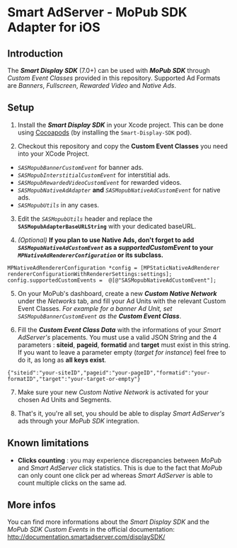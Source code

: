 Smart AdServer - MoPub SDK Adapter for iOS
==============================================

Introduction
------------

The **_Smart Display SDK_** (7.0+) can be used with **_MoPub SDK_** through _Custom Event Classes_ provided in this repository.
Supported Ad Formats are _Banners_, _Fullscreen_, _Rewarded Video_ and _Native Ads_.


Setup
-----

1) Install the **_Smart Display SDK_** in your Xcode project. This can be done using [Cocoapods](https://cocoapods.org/) (by installing the ```Smart-Display-SDK``` pod).

2) Checkout this repository and copy the **Custom Event Classes** you need into your XCode Project.
  * _`SASMopubBannerCustomEvent`_ for banner ads.
  * _`SASMopubInterstitialCustomEvent`_ for interstitial ads.
  * _`SASMopubRewardedVideoCustomEvent`_ for rewarded videos.
  * _`SASMopubNativeAdAdapter`_ **and** _`SASMopubNativeAdCustomEvent`_ for native ads.
  * _`SASMopubUtils`_ in any cases.

3) Edit the _`SASMopubUtils`_ header and replace the **`SASMopubAdapterBaseURLString`** with your dedicated baseURL.

4) _(Optional)_ **If you plan to use Native Ads, don't forget to add _`SASMopubNativeAdCustomEvent`_ as a _supportedCustomEvent_ to your _`MPNativeAdRendererConfiguration`_ or its subclass.**
  ```
  MPNativeAdRendererConfiguration *config = [MPStaticNativeAdRenderer rendererConfigurationWithRendererSettings:settings];
  config.supportedCustomEvents =  @[@"SASMopubNativeAdCustomEvent"];
  ```

5) On your MoPub's dashboard, create a new ***Custom Native Network*** under the _Networks_ tab, and fill your Ad Units with the relevant Custom Event Classes. _For example for a banner Ad Unit, set `SASMopubBannerCustomEvent` as the **Custom Event Class**_.

6) Fill the _**Custom Event Class Data**_ with the informations of your _Smart AdServer's_ placements. You must use a valid JSON String and the 4 parameters : **siteid**, **pageid**, **formatid** and **target** must exist in this string. If you want to leave a parameter empty (_target for instance_) feel free to do it, as long as **all keys exist**.
  ```
  {"siteid":"your-siteID","pageid":"your-pageID","formatid":"your-formatID","target":"your-target-or-empty"}
  ```

7) Make sure your new _Custom Native Network_ is activated for your chosen Ad Units and Segments.

8) That's it, you're all set, you should be able to display _Smart AdServer's_ ads through your _MoPub SDK_ integration.


Known limitations
-----------------

- **Clicks counting** : you may experience discrepancies between _MoPub_ and _Smart AdServer_ click statistics. This is due to the fact that _MoPub_ can only count one click per ad whereas _Smart AdServer_ is able to count multiple clicks on the same ad.


More infos
----------

You can find more informations about the _Smart Display SDK_ and the _MoPub SDK Custom Events_ in the official documentation: http://documentation.smartadserver.com/displaySDK/
